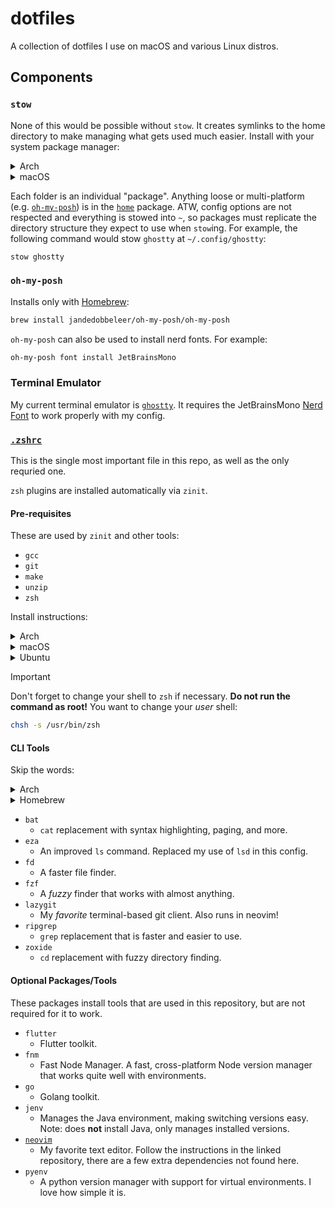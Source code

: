 # dotfiles

A collection of dotfiles I use on macOS and various Linux distros.

## Components

### `stow`

None of this would be possible without `stow`. It creates symlinks to the home directory to make managing what gets used much easier. Install with your system package manager:

<details>

<summary>Arch</summary>

```bash
sudo pacman -S stow
```

</details>

<details>

<summary>macOS</summary>

```bash
brew install stow
```

</details>

Each folder is an individual "package". Anything loose or multi-platform (e.g. [`oh-my-posh`](home/zen.omp.toml)) is in the [`home`](home/) package. ATW, config options are not respected and everything is stowed into `~`, so packages must replicate the directory structure they expect to use when `stow`ing. For example, the following command would stow `ghostty` at `~/.config/ghostty`:

```bash
stow ghostty
```

### `oh-my-posh`

Installs only with [Homebrew](https://brew.sh/):

```bash
brew install jandedobbeleer/oh-my-posh/oh-my-posh
```

`oh-my-posh` can also be used to install nerd fonts. For example:

```bash
oh-my-posh font install JetBrainsMono
```

### Terminal Emulator

My current terminal emulator is [`ghostty`](https://ghostty.org). It requires the JetBrainsMono [Nerd Font](https://www.nerdfonts.com/font-downloads) to work properly with my config.

### [`.zshrc`](home/.zshrc)

This is the single most important file in this repo, as well as the only requried one.

`zsh` plugins are installed automatically via `zinit`.

#### Pre-requisites

These are used by `zinit` and other tools:

- `gcc`
- `git`
- `make`
- `unzip`
- `zsh`

Install instructions:

<details>

<summary>Arch</summary>

Update and install with one command:

```bash
sudo pacman -Syu gcc git make unzip zsh
```

</details>

<details>

<summary>macOS</summary>

Everything should come pre-installed on macOS. If not, use Homebrew to install whatever's missing:

```bash
brew install gcc git make unzip zsh
```

</details>

<details>

<summary>Ubuntu</summary>

First, update your system:

```bash
sudo apt update && sudo apt upgrade -y --fix-missing
```

Then install the packages:

```bash
sudo apt install build-essential git unzip zsh
```

</details>

> [!IMPORTANT]
> Don't forget to change your shell to `zsh` if necessary. **Do not run the command as root!** You want to change your _user_ shell:
>
> ```bash
> chsh -s /usr/bin/zsh
> ```

#### CLI Tools

Skip the words:

<details>

<summary>Arch</summary>

```bash
sudo pacman -S bat eza fd fzf lazygit ripgrep zoxide
```

</details>

<details>

<summary>Homebrew</summary>

```bash
brew install bat eza fd fzf lazygit ripgrep zoxide
```

</details>

- `bat`
  - `cat` replacement with syntax highlighting, paging, and more.
- `eza`
  - An improved `ls` command. Replaced my use of `lsd` in this config.
- `fd`
  - A faster file finder.
- `fzf`
  - A _fuzzy_ finder that works with almost anything.
- `lazygit`
  - My _favorite_ terminal-based git client. Also runs in neovim!
- `ripgrep`
  - `grep` replacement that is faster and easier to use.
- `zoxide`
  - `cd` replacement with fuzzy directory finding.

#### Optional Packages/Tools

These packages install tools that are used in this repository, but are not required for it to work.

- `flutter`
  - Flutter toolkit.
- `fnm`
  - Fast Node Manager. A fast, cross-platform Node version manager that works quite well with environments.
- `go`
  - Golang toolkit.
- `jenv`
  - Manages the Java environment, making switching versions easy. Note: does **not** install Java, only manages installed versions.
- [`neovim`](https://github.com/dablenparty/dablenparty.nvim)
  - My favorite text editor. Follow the instructions in the linked repository, there are a few extra dependencies not found here.
- `pyenv`
  - A python version manager with support for virtual environments. I love how simple it is.

